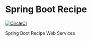 # Spring Boot Recipe

[![CircleCI](https://circleci.com/gh/hyu6/spring-recipe.svg?style=svg)](https://circleci.com/gh/hyu6/spring-recipe)

Spring Boot Recipe Web Services